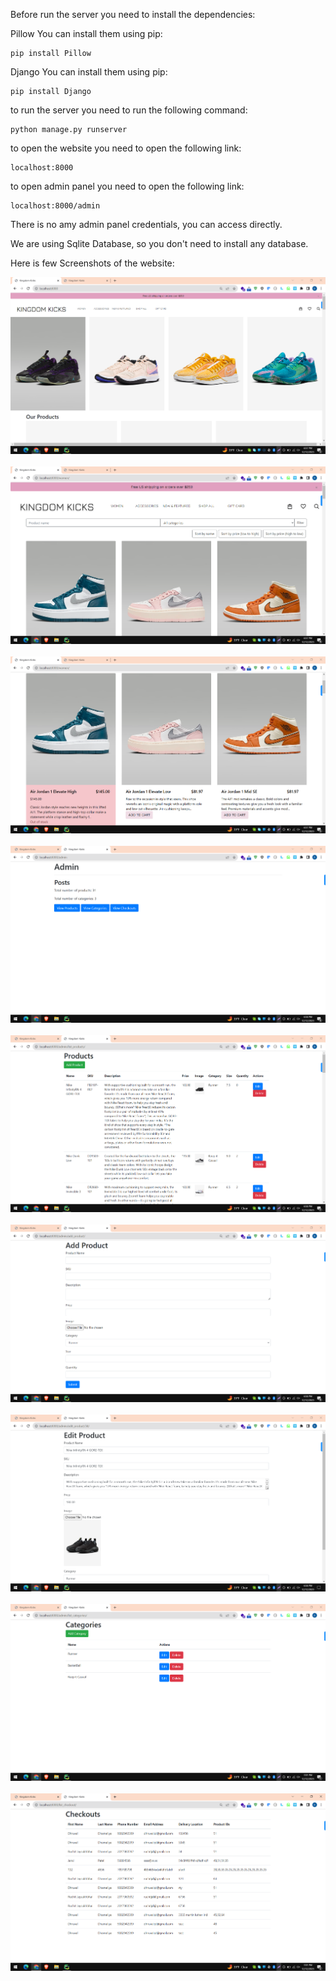 Before run the server you need to install the dependencies:

Pillow
You can install them using pip:

```
pip install Pillow
```

Django
You can install them using pip:

```
pip install Django
```

to run the server you need to run the following command:

```
python manage.py runserver
```

to open the website you need to open the following link:

```
localhost:8000
```

to open admin panel you need to open the following link:

```
localhost:8000/admin
```

There is no amy admin panel credentials, you can access directly.



We are using Sqlite Database, so you don't need to install any database.


Here is few Screenshots of the website:

![Screenshot_26.png](screenshots%2FScreenshot_26.png)
<br /><br />
![Screenshot_27.png](screenshots%2FScreenshot_27.png)
<br /><br />
![Screenshot_28.png](screenshots%2FScreenshot_28.png)
<br /><br />
![Screenshot_29.png](screenshots%2FScreenshot_29.png)
<br /><br />
![Screenshot_30.png](screenshots%2FScreenshot_30.png)
<br /><br />
![Screenshot_31.png](screenshots%2FScreenshot_31.png)
<br /><br />
![Screenshot_32.png](screenshots%2FScreenshot_32.png)
<br /><br />
![Screenshot_33.png](screenshots%2FScreenshot_33.png)
<br /><br />
![Screenshot_34.png](screenshots%2FScreenshot_34.png)
<br /><br />
